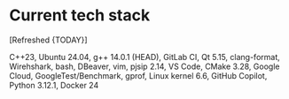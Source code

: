 # Current tech stack

[Refreshed {TODAY}]

C++23, Ubuntu 24.04, g++ 14.0.1 (HEAD), GitLab CI, Qt 5.15, clang-format, Wirehshark, bash, DBeaver, vim, pjsip 2.14, VS Code, CMake 3.28, Google Cloud, GoogleTest/Benchmark, gprof, Linux kernel 6.6, GitHub Copilot, Python 3.12.1, Docker 24

